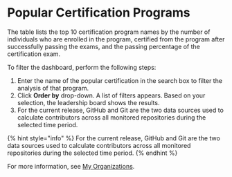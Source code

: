 # Popular Certification Programs

The table lists the top 10 certification program names by the number of individuals who are enrolled in the program, certified from the program after successfully passing the exams, and the passing percentage of the certification exam.

To filter the dashboard, perform the following steps:

1. Enter the name of the popular certification in the search box to filter the analysis of that program.
2. Click **Order by** drop-down. A list of filters appears. Based on your selection, the leadership board shows the results.
3. For the current release, GitHub and Git are the two data sources used to calculate contributors across all monitored repositories during the selected time period.

{% hint style="info" %}
For the current release, GitHub and Git are the two data sources used to calculate contributors across all monitored repositories during the selected time period.
{% endhint %}

For more information, see [My Organizations](https://docs.linuxfoundation.org/lfx/organization-dashboard-pre-release/my-organization/training-and-certifications/training-insights).
